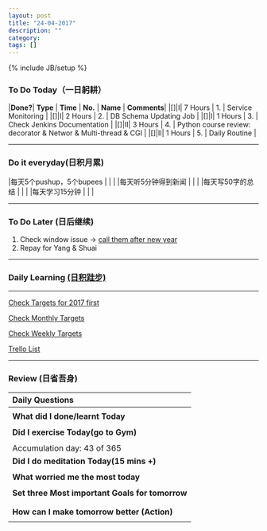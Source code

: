 ```yaml
---
layout: post
title: "24-04-2017"
description: ""
category: 
tags: []
---
```

{% include JB/setup %}

### To Do Today（一日躬耕）


|**Done?**| **Type** | **Time**   | **No.** | **Name** | **Comments**|
|[]|I| 7 Hours  | 1. | Service Monitoring	 | 
|[]|I| 2 Hours  | 2. | DB Schema Updating Job	 |
|[]|I| 1 Hours  | 3. | Check Jenkins Documentation |
|[]|II| 3 Hours | 4. | Python course review: decorator & Networ & Multi-thread & CGI |
|[]|II| 1 Hours | 5. | Daily Routine  |


---

### Do it everyday(日积月累)

|每天5个pushup，5个bupees   | |     |
|每天听5分钟得到新闻      | |	  |
|每天写50字的总结			 | |    |
|每天学习15分钟            | |    |

---

### To Do Later (日后继续) 

1. Check window issue -> [call them after new year](http://neil526.tripod.com/) 
2. Repay for Yang & Shuai

---

### Daily Learning [(日积跬步)](https://yitianxu.github.io/2017/01/05/learning-summary)

---

[Check Targets for 2017 first](https://yitianxu.github.io/2016/12/30/resolution-for-2017)

[Check Monthly Targets](https://yitianxu.github.io/pages/monthly%20targets/Monthly)

[Check Weekly Targets](https://yitianxu.github.io/pages/weekly%20targets/Weekly%20Targets) 

[Trello List](https://trello.com/b/oYub62ID/goal-of-year-2016-2017)

---

### Review (日省吾身)

| Daily Questions                                    |                                           
|:---------------------------------------------------|
|                                                    |
| **What did I done/learnt Today**| 
|                                                    |
| **Did I exercise Today(go to Gym)**|          
|     |
| Accumulation day: 43 of 365   |
| **Did I do meditation Today(15 mins +)**|          
|     |
|**What worried me the most today**|
|      |
|**Set three Most important Goals for tomorrow**|
|      |
|      |
|**How can I make tomorrow better (Action)**|
|                          |